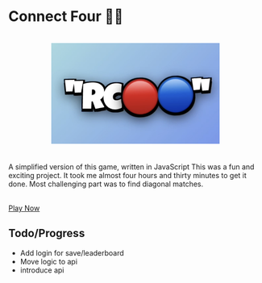 # Connect Four 🔴🔵
<br />
<div align="center">
    <img src="./cover.png" alt="Connect Four game bop animated icon" height="200px" />
</div>
<br /><br />
A simplified version of this game, written in JavaScript
This was a fun and exciting project. It took me almost four hours and thirty minutes to get it done. Most challenging part was to find diagonal matches.
<br /><br />

[Play Now](https://absqueued.github.io/connect-four/)

## Todo/Progress
* Add login for save/leaderboard
* Move logic to api
* introduce api
